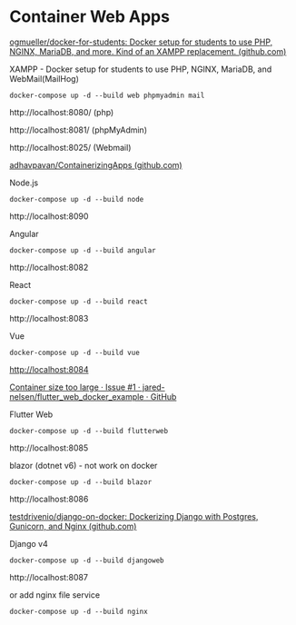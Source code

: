 # Container Web Apps

[ogmueller/docker-for-students: Docker setup for students to use PHP, NGINX, MariaDB, and more. Kind of an XAMPP replacement. (github.com)](https://github.com/ogmueller/docker-for-students)

XAMPP - Docker setup for students to use PHP, NGINX, MariaDB, and WebMail(MailHog)

```
docker-compose up -d --build web phpmyadmin mail
```

http://localhost:8080/ (php)

http://localhost:8081/ (phpMyAdmin)

http://localhost:8025/ (Webmail)

[adhavpavan/ContainerizingApps (github.com)](https://github.com/adhavpavan/ContainerizingApps)

Node.js

```
docker-compose up -d --build node
```

http://localhost:8090

Angular

```
docker-compose up -d --build angular
```

http://localhost:8082

React

```
docker-compose up -d --build react
```

http://localhost:8083

Vue

```
docker-compose up -d --build vue
```

[http://localhost:8084]()

[Container size too large · Issue #1 · jared-nelsen/flutter_web_docker_example · GitHub](https://github.com/jared-nelsen/flutter_web_docker_example/issues/1#issuecomment-986097288)

Flutter Web

```
docker-compose up -d --build flutterweb
```

http://localhost:8085

blazor (dotnet v6) - not work on docker

```
docker-compose up -d --build blazor
```

http://localhost:8086



[testdrivenio/django-on-docker: Dockerizing Django with Postgres, Gunicorn, and Nginx (github.com)](https://github.com/testdrivenio/django-on-docker)

Django v4

```
docker-compose up -d --build djangoweb
```

http://localhost:8087

or add nginx file service

```
docker-compose up -d --build nginx
```